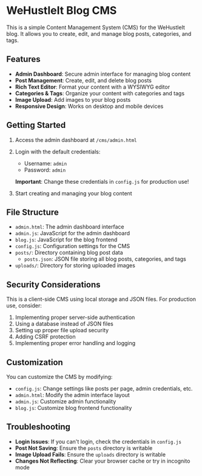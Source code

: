 # WeHustleIt Blog CMS

This is a simple Content Management System (CMS) for the WeHustleIt blog. It allows you to create, edit, and manage blog posts, categories, and tags.

## Features

- **Admin Dashboard**: Secure admin interface for managing blog content
- **Post Management**: Create, edit, and delete blog posts
- **Rich Text Editor**: Format your content with a WYSIWYG editor
- **Categories & Tags**: Organize your content with categories and tags
- **Image Upload**: Add images to your blog posts
- **Responsive Design**: Works on desktop and mobile devices

## Getting Started

1. Access the admin dashboard at `/cms/admin.html`
2. Login with the default credentials:
   - Username: `admin`
   - Password: `admin`
   
   **Important**: Change these credentials in `config.js` for production use!

3. Start creating and managing your blog content

## File Structure

- `admin.html`: The admin dashboard interface
- `admin.js`: JavaScript for the admin dashboard
- `blog.js`: JavaScript for the blog frontend
- `config.js`: Configuration settings for the CMS
- `posts/`: Directory containing blog post data
  - `posts.json`: JSON file storing all blog posts, categories, and tags
- `uploads/`: Directory for storing uploaded images

## Security Considerations

This is a client-side CMS using local storage and JSON files. For production use, consider:

1. Implementing proper server-side authentication
2. Using a database instead of JSON files
3. Setting up proper file upload security
4. Adding CSRF protection
5. Implementing proper error handling and logging

## Customization

You can customize the CMS by modifying:

- `config.js`: Change settings like posts per page, admin credentials, etc.
- `admin.html`: Modify the admin interface layout
- `admin.js`: Customize admin functionality
- `blog.js`: Customize blog frontend functionality

## Troubleshooting

- **Login Issues**: If you can't login, check the credentials in `config.js`
- **Post Not Saving**: Ensure the `posts` directory is writable
- **Image Upload Fails**: Ensure the `uploads` directory is writable
- **Changes Not Reflecting**: Clear your browser cache or try in incognito mode
